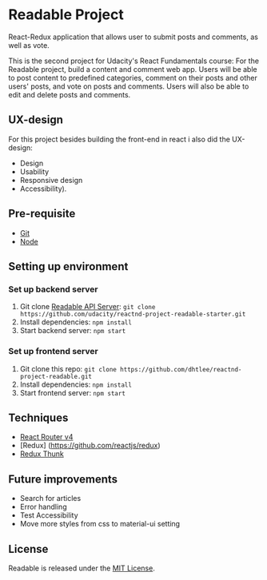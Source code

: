# Readable Project
React-Redux application that allows user to submit  posts and comments, as well as vote.

This is the second project for Udacity's React Fundamentals course:
For the Readable project, build a content and comment web app. Users will be able to post content to predefined categories, comment on their posts and other users' posts, and vote on posts and comments. Users will also be able to edit and delete posts and comments.

## UX-design
For this project besides building the front-end in react i also did the UX-design:
* Design
* Usability
* Responsive design
* Accessibility).

## Pre-requisite
- [Git](https://git-scm.com)
- [Node](https://nodejs.org)

## Setting up environment
### Set up backend server
1. Git clone [Readable API Server](https://github.com/udacity/reactnd-project-readable-starter): `git clone https://github.com/udacity/reactnd-project-readable-starter.git`
1. Install dependencies: `npm install`
1. Start backend server: `npm start`

### Set up frontend server
1. Git clone this repo: `git clone https://github.com/dhtlee/reactnd-project-readable.git`
1. Install dependencies: `npm install`
1. Start frontend server: `npm start`

## Techniques
* [React Router v4](https://github.com/ReactTraining/react-router)
* [Redux] (https://github.com/reactjs/redux)
* [Redux Thunk](https://github.com/gaearon/redux-thunk)

## Future improvements
* Search for articles
* Error handling
* Test Accessibility
* Move more styles from css to material-ui setting

## License
Readable is released under the [MIT License](https://opensource.org/licenses/MIT).
